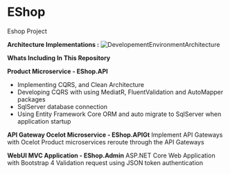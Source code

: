 # EShop
Eshop Project

**Architecture Implementations :**
![DevelopementEnvironmentArchitecture](https://user-images.githubusercontent.com/106403093/170868099-9087b19a-b8c0-446e-87cc-3d6e50367e91.png)

**Whats Including In This Repository**

**Product Microservice - EShop.API**
- Implementing CQRS, and Clean Architecture 
- Developing CQRS with using MediatR, FluentValidation and AutoMapper packages
- SqlServer database connection 
- Using Entity Framework Core ORM and auto migrate to SqlServer when application startup


**API Gateway Ocelot Microservice - EShop.APIGt**
Implement API Gateways with Ocelot
Product microservices reroute through the API Gateways


**WebUI MVC Application -  EShop.Admin**
ASP.NET Core Web Application with Bootstrap 4 
Validation request using JSON token authentication

